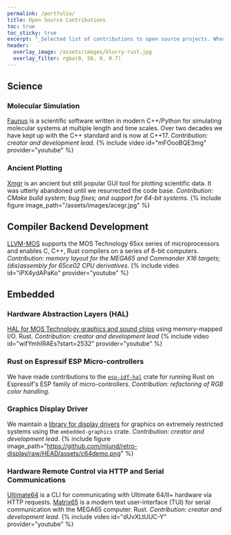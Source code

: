 ```yaml
---
permalink: /portfolio/
title: Open Source Contributions
toc: true
toc_sticky: true
excerpt: "_Selected list of contributions to open source projects. Where available, links to short video presentations by or with us are provided._"
header:
  overlay_image: /assets/images/blurry-rust.jpg
  overlay_filter: rgba(0, 50, 0, 0.7)
---
```

## Science 

### Molecular Simulation

[Faunus](https://githib.com/mlund/faunus) is a scientific software written in modern C++/Python for simulating
molecular systems at multiple length and time scales.
Over two decades we have kept up with the C++ standard and is now at C++17.
_Contribution: creator and development lead_.
{% include video id="mFOooBQE3mg" provider="youtube" %}

### Ancient Plotting

[Xmgr](https://github.com/mlund/xmgr-resurrection) is an ancient but still popular GUI tool
for plotting scientific data. It was utterly abandoned until we resurrected the code base.
_Contribution: CMake build system; bug fixes; and support for 64-bit systems._
{% include figure image_path="/assets/images/acegr.jpg" %}

## Compiler Backend Development

[LLVM-MOS](https://githib.com/llvm-mos) supports the MOS Technology 65xx series of microprocessors and enables C, C++, Rust compilers on a series of 8-bit computers.
_Contribution: memory layout for the MEGA65 and Commander X16 targets; (dis)assembly for 65ce02 CPU derivatives_.
{% include video id="iPX4ydAPaKo" provider="youtube" %}

## Embedded

### Hardware Abstraction Layers (HAL)

[HAL for MOS Technology graphics and sound chips](https://githib.com/mlund/mos-hardware) using memory-mapped I/O.
<i class="fab fa-rust"></i> Rust.
_Contribution: creator and development lead_
{% include video id="wifYmhIRAEs?start=2532" provider="youtube" %}

### Rust on Espressif ESP Micro-controllers

We have made contributions to the [`esp-idf-hal`](https://crates.io/crates/esp-idf-hal)
crate for running Rust on Espressif's ESP family of micro-controllers.
_Contribution: refactoring of RGB color handling_.

### Graphics Display Driver

We maintain a [library for display drivers](https://crates.io/crates/retro-display)
for graphics on extremely restricted systems using the `embedded-graphics` crate.
_Contribution: creator and development lead_.
{% include figure image_path="https://github.com/mlund/retro-display/raw/HEAD/assets/c64demo.png" %}

### Hardware Remote Control via HTTP and Serial Communications

[Ultimate64](https://githib.com/mlund/ultimate64) is a CLI for communicating with Ultimate 64/II+ hardware via HTTP requests.
[Matrix65](https://githib.com/mlund/matrix) is a modern text user-interface (TUI) for serial communication with the MEGA65 computer.
<i class="fab fa-rust"></i> Rust.
_Contribution: creator and development lead_.
{% include video id="dUvXLtUUC-Y" provider="youtube" %}


